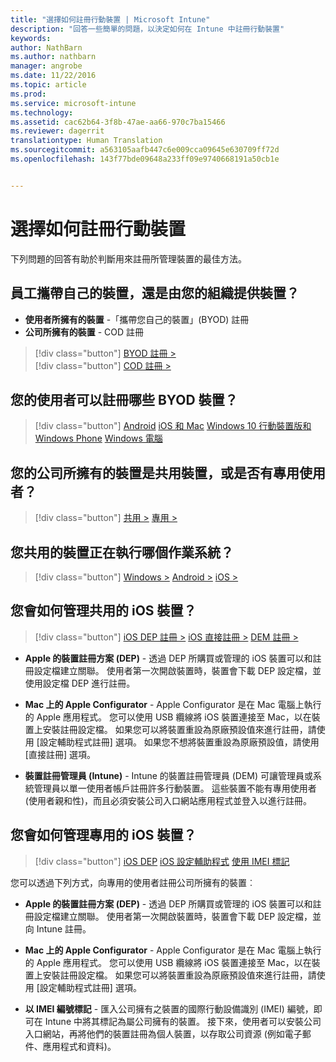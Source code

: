 ```yaml
---
title: "選擇如何註冊行動裝置 | Microsoft Intune"
description: "回答一些簡單的問題，以決定如何在 Intune 中註冊行動裝置"
keywords: 
author: NathBarn
ms.author: nathbarn
manager: angrobe
ms.date: 11/22/2016
ms.topic: article
ms.prod: 
ms.service: microsoft-intune
ms.technology: 
ms.assetid: cac62b64-3f8b-47ae-aa66-970c7ba15466
ms.reviewer: dagerrit
translationtype: Human Translation
ms.sourcegitcommit: a563105aafb447c6e009cca09645e630709ff72d
ms.openlocfilehash: 143f77bde09648a233ff09e9740668191a50cb1e


---
```


# <a name="choose-how-to-enroll-mobile-devices"></a>選擇如何註冊行動裝置

下列問題的回答有助於判斷用來註冊所管理裝置的最佳方法。

## <a name="do-employees-bring-their-own-devices-or-are-devices-provided-by-your-organization"></a>**員工攜帶自己的裝置，還是由您的組織提供裝置？**

  - **使用者所擁有的裝置** -「攜帶您自己的裝置」(BYOD) 註冊
  - **公司所擁有的裝置** - COD 註冊

> [!div class="button"]
[BYOD 註冊 >](#what-byod-devices-can-your-users-enroll)   
> [!div class="button"]
[COD 註冊 >](#are-your-company-owned-devices-shared-or-do-they-have-dedicated-users)

## <a name="what-byod-devices-can-your-users-enroll"></a>**您的使用者可以註冊哪些 BYOD 裝置？**

> [!div class="button"]
[Android](/intune/deploy-use/set-up-android-management-with-microsoft-intune) [iOS 和 Mac](/intune/deploy-use/set-up-ios-and-mac-management-with-microsoft-intune) [Windows 10 行動裝置版和 Windows Phone](/intune/deploy-use/set-up-windows-phone-management-with-microsoft-intune) [Windows 電腦](/intune/deploy-use/set-up-windows-device-management-with-microsoft-intune)

## <a name="are-your-company-owned-devices-shared-or-do-they-have-dedicated-users"></a>**您的公司所擁有的裝置是共用裝置，或是否有專用使用者？**

> [!div class="button"]
[共用 >](#what-operating-system-are-your-shared-devices-running)   [專用 >](#how-will-you-manage-dedicated-ios-devices)


## <a name="what-operating-system-are-your-shared-devices-running"></a>**您共用的裝置正在執行哪個作業系統？**

> [!div class="button"]
[Windows >](/intune/deploy-use/enroll-corporate-owned-devices-with-the-device-enrollment-manager-in-microsoft-intune) [Android >](/intune/deploy-use/enroll-corporate-owned-devices-with-the-device-enrollment-manager-in-microsoft-intune) [iOS >](#how-will-you-manage-shared-ios-devices)

## <a name="how-will-you-manage-shared-ios-devices"></a>**您會如何管理共用的 iOS 裝置？**

> [!div class="button"]
[iOS DEP 註冊 >](/intune/deploy-use/ios-device-enrollment-program-in-microsoft-intune) [iOS 直接註冊 >](/intune/deploy-use/ios-direct-enrollment-in-microsoft-intune)  [DEM 註冊 >](/intune/deploy-use/enroll-corporate-owned-devices-with-the-device-enrollment-manager-in-microsoft-intune)

  - **Apple 的裝置註冊方案 (DEP)** - 透過 DEP 所購買或管理的 iOS 裝置可以和註冊設定檔建立關聯。 使用者第一次開啟裝置時，裝置會下載 DEP 設定檔，並使用設定檔 DEP 進行註冊。

  - **Mac 上的 Apple Configurator** - Apple Configurator 是在 Mac 電腦上執行的 Apple 應用程式。 您可以使用 USB 纜線將 iOS 裝置連接至 Mac，以在裝置上安裝註冊設定檔。 如果您可以將裝置重設為原廠預設值來進行註冊，請使用 [設定輔助程式註冊] 選項。 如果您不想將裝置重設為原廠預設值，請使用 [直接註冊] 選項。

  - **裝置註冊管理員 (Intune)** - Intune 的裝置註冊管理員 (DEM) 可讓管理員或系統管理員以單一使用者帳戶註冊許多行動裝置。 這些裝置不能有專用使用者 (使用者親和性)，而且必須安裝公司入口網站應用程式並登入以進行註冊。

## <a name="how-will-you-manage-dedicated-ios-devices"></a>**您會如何管理專用的 iOS 裝置？**

> [!div class="button"]
[iOS DEP](/intune/deploy-use/ios-device-enrollment-program-in-microsoft-intune) [iOS 設定輔助程式](/intune/deploy-use/ios-setup-assistant-enrollment-in-microsoft-intune) [使用 IMEI 標記](/intune/deploy-use/specify-corporate-owned-devices-with-international-mobile-equipment-identity-imei-numbers)

  您可以透過下列方式，向專用的使用者註冊公司所擁有的裝置︰

  - **Apple 的裝置註冊方案 (DEP)** - 透過 DEP 所購買或管理的 iOS 裝置可以和註冊設定檔建立關聯。 使用者第一次開啟裝置時，裝置會下載 DEP 設定檔，並向 Intune 註冊。

  - **Mac 上的 Apple Configurator** - Apple Configurator 是在 Mac 電腦上執行的 Apple 應用程式。 您可以使用 USB 纜線將 iOS 裝置連接至 Mac，以在裝置上安裝註冊設定檔。 如果您可以將裝置重設為原廠預設值來進行註冊，請使用 [設定輔助程式註冊] 選項。

  - **以 IMEI 編號標記** - 匯入公司擁有之裝置的國際行動設備識別 (IMEI) 編號，即可在 Intune 中將其標記為屬公司擁有的裝置。 接下來，使用者可以安裝公司入口網站，再將他們的裝置註冊為個人裝置，以存取公司資源 (例如電子郵件、應用程式和資料)。



<!--HONumber=Nov16_HO4-->



